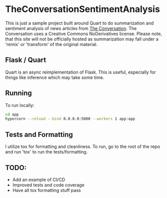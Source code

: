 # TheConversationSentimentAnalysis

This is just a sample project built around Quart to do summarization and sentiment analysis of news articles from [The Conversation](https://theconversation.com/us/feeds). The Conversation uses a Creative Commons NoDerivatives license. Please note, that this site will not be officially hosted as summarization may fall under a 'remix' or 'transform' of the original material.

## Flask / Quart

Quart is an async reimplementation of Flask. This is useful, especially for things like inference which may take some time.

## Running

To run locally:

```sh
cd app
hypercorn --reload --bind 0.0.0.0:5000 --workers 1 app:app
```

## Tests and Formatting

I utilize tox for formatting and cleanliness. To run, go to the root of the repo and run 'tox' to run the tests/formatting.

## TODO:

- Add an example of CI/CD
- Improved tests and code coverage
- Have all tox formatting stuff pass
